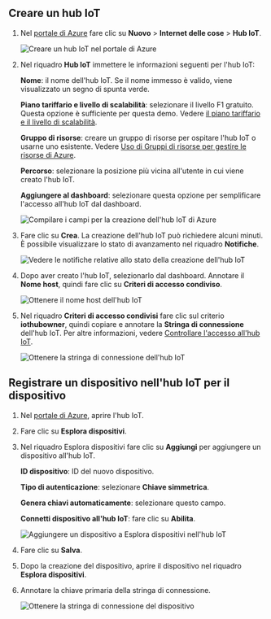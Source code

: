 ## <a name="create-an-iot-hub"></a>Creare un hub IoT

1. Nel [portale di Azure](https://portal.azure.com/) fare clic su **Nuovo** > **Internet delle cose** > **Hub IoT**.

   ![Creare un hub IoT nel portale di Azure](../articles/iot-hub/media/iot-hub-create-hub-and-device/1_create-azure-iot-hub-portal.png)
1. Nel riquadro **Hub IoT** immettere le informazioni seguenti per l'hub IoT:

   **Nome**: il nome dell'hub IoT. Se il nome immesso è valido, viene visualizzato un segno di spunta verde.

   **Piano tariffario e livello di scalabilità**: selezionare il livello F1 gratuito. Questa opzione è sufficiente per questa demo. Vedere [il piano tariffario e il livello di scalabilità](https://azure.microsoft.com/pricing/details/iot-hub/).

   **Gruppo di risorse**: creare un gruppo di risorse per ospitare l'hub IoT o usarne uno esistente. Vedere [Uso di Gruppi di risorse per gestire le risorse di Azure](../articles/azure-resource-manager/resource-group-portal.md).

   **Percorso**: selezionare la posizione più vicina all'utente in cui viene creato l'hub IoT.

   **Aggiungere al dashboard**: selezionare questa opzione per semplificare l'accesso all'hub IoT dal dashboard.

   ![Compilare i campi per la creazione dell'hub IoT di Azure](../articles/iot-hub/media/iot-hub-create-hub-and-device/2_fill-in-fields-for-azure-iot-hub-portal.png)

1. Fare clic su **Crea**. La creazione dell'hub IoT può richiedere alcuni minuti. È possibile visualizzare lo stato di avanzamento nel riquadro **Notifiche**.

   ![Vedere le notifiche relative allo stato della creazione dell'hub IoT](../articles/iot-hub/media/iot-hub-create-hub-and-device/3_notification-azure-iot-hub-creation-progress-portal.png)

1. Dopo aver creato l'hub IoT, selezionarlo dal dashboard. Annotare il **Nome host**, quindi fare clic su **Criteri di accesso condiviso**.

   ![Ottenere il nome host dell'hub IoT](../articles/iot-hub/media/iot-hub-create-hub-and-device/4_get-azure-iot-hub-hostname-portal.png)

1. Nel riquadro **Criteri di accesso condivisi** fare clic sul criterio **iothubowner**, quindi copiare e annotare la **Stringa di connessione** dell'hub IoT. Per altre informazioni, vedere [Controllare l'accesso all'hub IoT](../articles/iot-hub/iot-hub-devguide-security.md).

   ![Ottenere la stringa di connessione dell'hub IoT](../articles/iot-hub/media/iot-hub-create-hub-and-device/5_get-azure-iot-hub-connection-string-portal.png)

## <a name="register-a-device-in-the-iot-hub-for-the-your-device"></a>Registrare un dispositivo nell'hub IoT per il dispositivo

1. Nel [portale di Azure](https://portal.azure.com/), aprire l'hub IoT.
1. Fare clic su **Esplora dispositivi**.
1. Nel riquadro Esplora dispositivi fare clic su **Aggiungi** per aggiungere un dispositivo all'hub IoT.

   **ID dispositivo**: ID del nuovo dispositivo.

   **Tipo di autenticazione**: selezionare **Chiave simmetrica**.

   **Genera chiavi automaticamente**: selezionare questo campo.

   **Connetti dispositivo all'hub IoT**: fare clic su **Abilita**.

   ![Aggiungere un dispositivo a Esplora dispositivi nell'hub IoT](../articles/iot-hub/media/iot-hub-create-hub-and-device/6_add-device-in-azure-iot-hub-device-explorer-portal.png)

1. Fare clic su **Salva**.
1. Dopo la creazione del dispositivo, aprire il dispositivo nel riquadro **Esplora dispositivi**.
1. Annotare la chiave primaria della stringa di connessione.

   ![Ottenere la stringa di connessione del dispositivo](../articles/iot-hub/media/iot-hub-create-hub-and-device/7_get-device-connection-string-in-device-explorer-portal.png)